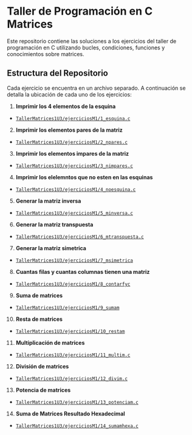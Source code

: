 # Taller de Programación en C Matrices
Este repositorio contiene las soluciones a los ejercicios del taller de programación en C utilizando bucles, condiciones, funciones y conocimientos sobre matrices.
## Estructura del Repositorio 
Cada ejercicio se encuentra en un archivo separado. A continuación se detalla la ubicación de cada uno de los ejercicios:
1. **Imprimir los 4 elementos de la esquina**
- [`TallerMatrices1U3/ejerciciosM1/1_esquina.c`](https://github.com/Michu117/TallerMatrices1U3/blob/main/ejerciciosM1/1_esquina.c)
2. **Imprimir los elementos pares de la matriz**
- [`TallerMatrices1U3/ejerciciosM1/2_npares.c`](https://github.com/Michu117/TallerMatrices1U3/blob/main/ejerciciosM1/2_npares.c)
3. **Imprimir los elementos impares de la matriz**
- [`TallerMatrices1U3/ejerciciosM1/3_nimpares.c`](https://github.com/Michu117/TallerMatrices1U3/blob/main/ejerciciosM1/3_nimpares.c)
4. **Imprimir los elelemntos que no esten en las esquinas**
- [`TallerMatrices1U3/ejerciciosM1/4_noesquina.c`](https://github.com/Michu117/TallerMatrices1U3/blob/main/ejerciciosM1/4_noesquina.c)
5. **Generar la matriz inversa**
- [`TallerMatrices1U3/ejerciciosM1/5_minversa.c`](https://github.com/Michu117/TallerMatrices1U3/blob/main/ejerciciosM1/5_minversa.c)
6. **Generar la matriz transpuesta**
- [`TallerMatrices1U3/ejerciciosM1/6_mtranspuesta.c`](https://github.com/Michu117/TallerMatrices1U3/blob/main/ejerciciosM1/6_mtranspuesta.c)
7. **Generar la matriz simetrica**
- [`TallerMatrices1U3/ejerciciosM1/7_msimetrica`](https://github.com/Michu117/TallerMatrices1U3/blob/main/ejerciciosM1/7_msimetrica.c)
8. **Cuantas filas y cuantas columnas tienen una matriz**
- [`TallerMatrices1U3/ejerciciosM1/8_contarfyc`](https://github.com/Michu117/TallerMatrices1U3/blob/main/ejerciciosM1/8_contarfyc.c)
9. **Suma de matrices**
- [`TallerMatrices1U3/ejerciciosM1/9_sumam`](https://github.com/Michu117/TallerMatrices1U3/blob/main/ejerciciosM1/9_sumam.c)
10. **Resta de matrices**
- [`TallerMatrices1U3/ejerciciosM1/10_restam`](https://github.com/Michu117/TallerMatrices1U3/blob/main/ejerciciosM1/10_restam.c)
11. **Multiplicación de matrices**
- [`TallerMatrices1U3/ejerciciosM1/11_multim.c`](https://github.com/Michu117/TallerMatrices1U3/blob/main/ejerciciosM1/11_multim.c)
12. **División de matrices**
- [`TallerMatrices1U3/ejerciciosM1/12_divim.c`](https://github.com/Michu117/TallerMatrices1U3/blob/main/ejerciciosM1/12_divim.c)
13. **Potencia de matrices**
- [`TallerMatrices1U3/ejerciciosM1/13_potenciam.c`](https://github.com/Michu117/TallerMatrices1U3/blob/main/ejerciciosM1/13_potenciam.c)
14. **Suma de Matrices Resultado Hexadecimal**
- [`TallerMatrices1U3/ejerciciosM1/14_sumamhexa.c`](https://github.com/Michu117/TallerMatrices1U3/blob/main/ejerciciosM1/14_sumamhexa.c)
